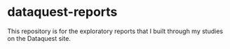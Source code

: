 # dataquest-reports
This repository is for the exploratory reports that I built through my studies on the Dataquest site.
